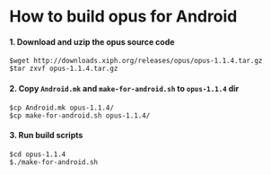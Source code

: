 # How to build opus for Android

#### 1. Download and uzip the opus source code

```
$wget http://downloads.xiph.org/releases/opus/opus-1.1.4.tar.gz
$tar zxvf opus-1.1.4.tar.gz
```

#### 2. Copy `Android.mk` and `make-for-android.sh` to `opus-1.1.4` dir

```
$cp Android.mk opus-1.1.4/
$cp make-for-android.sh opus-1.1.4/
```

#### 3. Run build scripts

```
$cd opus-1.1.4
$./make-for-android.sh
```


